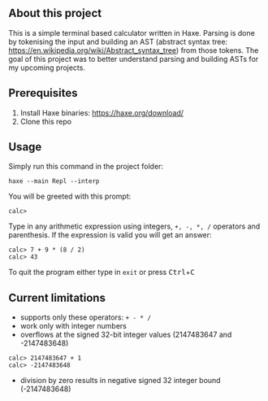 ## About this project
This is a simple terminal based calculator written in Haxe.
Parsing is done by tokenising the input and building an AST (abstract syntax tree: https://en.wikipedia.org/wiki/Abstract_syntax_tree) from those tokens.
The goal of this project was to better understand parsing and building ASTs for my upcoming projects.

## Prerequisites
1. Install Haxe binaries: https://haxe.org/download/
2. Clone this repo

## Usage
Simply run this command in the project folder:
```
haxe --main Repl --interp
``` 
You will be greeted with this prompt:

```
calc>
```

Type in any arithmetic expression using integers, `+, -, *, /` operators and parenthesis.
If the expression is valid you will get an answer:
```
calc> 7 + 9 * (8 / 2)
calc> 43
```

To quit the program either type in `exit` or press <kbd>Ctrl</kbd>+<kbd>C</kbd>

## Current limitations
- supports only these operators: `+ - * /`
- work only with integer numbers
- overflows at the signed 32-bit integer values (2147483647 and -2147483648) 
```
calc> 2147483647 + 1
calc> -2147483648
```
- division by zero results in negative signed 32 integer bound (-2147483648)
